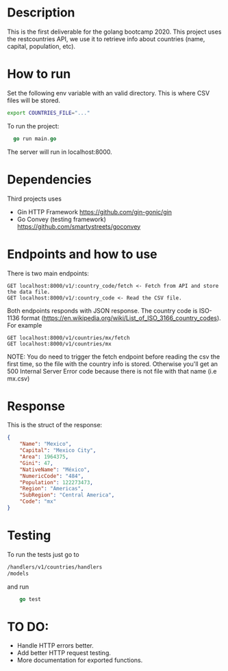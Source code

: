 # Description
This is the first deliverable for the golang bootcamp 2020. This project uses the restcountries API, we use it to retrieve info 
about countries (name, capital, population, etc).

# How to run
Set the following env variable with an valid directory. This is where CSV files will be stored.
```sh
export COUNTRIES_FILE="..."
```

To run the project: 
```go
  go run main.go
```
The server will run in localhost:8000.
# Dependencies
Third projects uses 
- Gin HTTP Framework https://github.com/gin-gonic/gin
- Go Convey (testing framework) https://github.com/smartystreets/goconvey

# Endpoints and how to use
There is two main endpoints:
```
GET localhost:8000/v1/:country_code/fetch <- Fetch from API and store the data file. 
GET localhost:8000/v1/:country_code <- Read the CSV file. 
```
Both endpoints responds with JSON response. 
The country code is ISO-1136 format (https://en.wikipedia.org/wiki/List_of_ISO_3166_country_codes).
For example 
```
GET localhost:8000/v1/countries/mx/fetch
GET localhost:8000/v1/countries/mx
```

NOTE: You do need to trigger the fetch endpoint before reading the csv the first time, so the file with the country info is stored. Otherwise 
you'll get an 500 Internal Server Error code because there is not file with that name (i.e mx.csv)

# Response 
This is the struct of the response: 
```json
{
    "Name": "Mexico",
    "Capital": "Mexico City",
    "Area": 1964375,
    "Gini": 47,
    "NativeName": "México",
    "NumericCode": "484",
    "Population": 122273473,
    "Region": "Americas",
    "SubRegion": "Central America",
    "Code": "mx"
}
```

# Testing
To run the tests just go to 
```sh
/handlers/v1/countries/handlers
/models
```

and run 
```go
    go test
```

# TO DO: 
- Handle HTTP errors better.
- Add better HTTP request testing. 
- More documentation for exported functions.